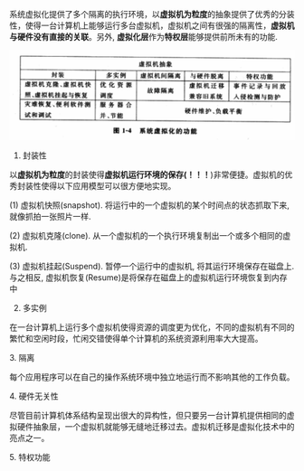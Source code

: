 系统虚拟化提供了多个隔离的执行环境，以**虚拟机为粒度**的抽象提供了优秀的分装性，使得一台计算机上能够运行多台虚拟机，虚拟机之间有很强的隔离性，**虚拟机与硬件没有直接的关联**。另外, **虚拟化层**作为**特权层**能够提供前所未有的功能.

![config](./images/3.png)

1. 封装性

以**虚拟机为粒度**的封装使得**虚拟机运行环境的保存(！！！**)非常便捷。虚拟机的优秀封装性使得以下应用模型可以很方便地实现。

(1) 虚拟机快照(snapshot). 将运行中的一个虚拟机的某个时间点的状态抓取下来, 就像抓拍一张照片一样.

(2) 虚拟机克隆(clone). 从一个虚拟机的一个执行环境复制出一个或多个相同的虚拟机.

(3) 虚拟机挂起(Suspend). 暂停一个运行中的虚拟机, 将其运行环境保存在磁盘上. 与之相反, 虚拟机恢复(Resume)是将保存在磁盘上的虚拟机运行环境恢复到内存中

2. 多实例

在一台计算机上运行多个虚拟机使得资源的调度更为优化，不同的虚拟机有不同的繁忙和空闲时段，忙闲交错使得单个计算机的系统资源利用率大大提高。

3. 隔离

每个应用程序可以在自己的操作系统环境中独立地运行而不影响其他的工作负载。

4. 硬件无关性

尽管目前计算机体系结构呈现出很大的异构性，但只要另一台计算机提供相同的虚拟硬件抽象层，一个虚拟机就能够无缝地迁移过去。虚拟机迁移是虚拟化技术中的亮点之一。

5. 特权功能